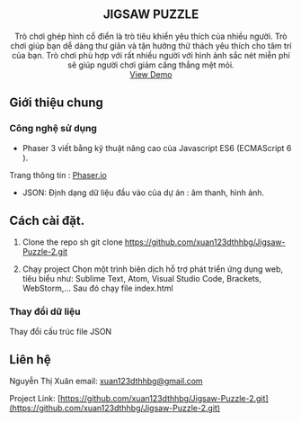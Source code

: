 
<!-- PROJECT LOGO -->
<br />
<p align="center">

  <h2 align="center">JIGSAW PUZZLE</h2>

  <p align="center">
    Trò chơi ghép hình cổ điển là trò tiêu khiển yêu thích của nhiều người. Trò chơi giúp bạn dễ dàng thư giãn và tận hưởng thử thách yêu thích cho tâm trí của bạn. Trò chơi phù hợp với rất nhiều người với hình ảnh sắc nét miễn phí sẽ giúp người chơi giảm căng thẳng mệt mỏi.
    <br />
    <a href="https://xuan123dthhbg.github.io/Jigsaw-Puzzle-2/">View Demo</a>
  </p>
</p>


## Giới thiệu chung



### Công nghệ sử dụng

* []() Phaser 3 viết bằng kỹ thuật nâng cao của Javascript ES6 (ECMAScript 6 ).

Trang thông tin : <a href="https://www.phaser.io/">Phaser.io </a>
* []() JSON: Định dạng dữ liệu đầu vào của dự án : âm thanh, hình ảnh.

<!-- GETTING STARTED -->
## Cách cài đặt.

1. Clone the repo
sh
git clone https://github.com/xuan123dthhbg/Jigsaw-Puzzle-2.git

2. Chạy project
Chọn một trình biên dịch hỗ trợ phát triển ứng dụng web, tiêu biểu như: Sublime Text, Atom, Visual Studio Code, Brackets, WebStorm,... Sau đó chạy file index.html
### Thay đổi dữ liệu

Thay đổi cấu trúc file JSON

## Liên hệ

Nguyễn Thị Xuân email: xuan123dthhbg@gmail.com

Project Link: [https://github.com/xuan123dthhbg/Jigsaw-Puzzle-2.git](https://github.com/xuan123dthhbg/Jigsaw-Puzzle-2.git)